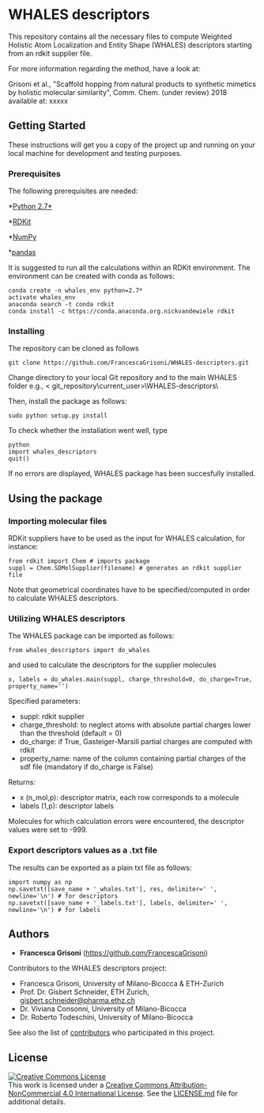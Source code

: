 # WHALES descriptors

This repository contains all the necessary files to compute Weighted Holistic Atom Localization and Entity Shape (WHALES) descriptors starting from an rdkit supplier file.

For more information regarding the method, have a look at:

Grisoni et al., "Scaffold hopping from natural products to synthetic mimetics by holistic molecular similarity", Comm. Chem. (under review) 2018
available at: xxxxx

## Getting Started

These instructions will get you a copy of the project up and running on your local machine for development and testing purposes.

### Prerequisites

The following prerequisites are needed:

*[Python 2.7*](https://www.python.org/download/releases/2.7/)

*[RDKit](http://www.rdkit.org/docs/Install.html)

*[NumPy](https://scipy.org/install.html)

*[pandas](https://pandas.pydata.org)

It is suggested to run all the calculations within an RDKit environment. 
The environment can be created with conda as follows:
```
conda create -n whales_env python=2.7*
activate whales_env
anaconda search -t conda rdkit
conda install -c https://conda.anaconda.org.nickvandewiele rdkit
```

### Installing

The repository can be cloned as follows

```
git clone https://github.com/FrancescaGrisoni/WHALES-descriptors.git
```

Change directory to your local Git repository and to the main WHALES folder e.g., < git_repository\current_user>\WHALES-descriptors\

Then, install the package as follows:
```
sudo python setup.py install
```
To check whether the installation went well, type 
```
python 
import whales_descriptors
quit()
```
If no errors are displayed, WHALES package has been succesfully installed. 

## Using the package

### Importing molecular files
RDKit suppliers have to be used as the input for WHALES calculation, for instance:

```
from rdkit import Chem # imports package
suppl = Chem.SDMolSupplier(filename) # generates an rdkit supplier file
```
Note that geometrical coordinates have to be specified/computed in order to calculate WHALES descriptors.

### Utilizing WHALES descriptors
The WHALES package can be imported as follows:
```
from whales_descriptors import do_whales
```
and used to calculate the descriptors for the supplier molecules

```
x, labels = do_whales.main(suppl, charge_threshold=0, do_charge=True, property_name='')
```
Specified parameters:
* suppl: rdkit supplier
*    charge_threshold: to neglect atoms with absolute partial charges lower than the threshold (default = 0)
*    do_charge: if True, Gasteiger-Marsili partial charges are computed with rdkit
*    property_name: name of the column containing partial charges of the sdf file (mandatory if do_charge is False)

Returns:
* x (n_mol,p): descriptor matrix, each row corresponds to a molecule
* labels (1,p): descriptor labels

Molecules for which calculation errors were encountered, the descriptor values were set to -999. 

### Export descriptors values as a .txt file

The results can be exported as a plain txt file as follows:

```
import numpy as np
np.savetxt([save_name + '_whales.txt'], res, delimiter=' ', newline='\n') # for descriptors
np.savetxt([save_name + '_labels.txt'], labels, delimiter=' ', newline='\n') # for labels
```


## Authors

* **Francesca Grisoni** (https://github.com/FrancescaGrisoni)

Contributors to the WHALES descriptors project:
* Francesca Grisoni, University of Milano-Bicocca & ETH-Zurich
* Prof. Dr. Gisbert Schneider, ETH Zurich, gisbert.schneider@pharma.ethz.ch
* Dr. Viviana Consonni, University of Milano-Bicocca
* Dr. Roberto Todeschini, University of Milano-Bicocca


See also the list of [contributors](https://github.com/FrancescaGrisoni/whales_descriptors/contributors) who participated in this project.

## License

<a rel="license" href="http://creativecommons.org/licenses/by-nc/4.0/"><img alt="Creative Commons License" style="border-width:0" src="https://i.creativecommons.org/l/by-nc/4.0/88x31.png" /></a><br />This work is licensed under a <a rel="license" href="http://creativecommons.org/licenses/by-nc/4.0/">Creative Commons Attribution-NonCommercial 4.0 International License</a>.
See the [LICENSE.md](LICENSE.md) file for additional details. 

